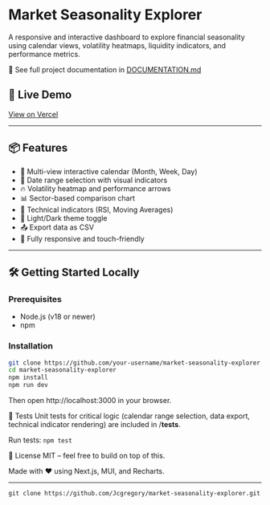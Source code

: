 # Market Seasonality Explorer

A responsive and interactive dashboard to explore financial seasonality using calendar views, volatility heatmaps, liquidity indicators, and performance metrics.

📄 See full project documentation in [DOCUMENTATION.md](./DOCUMENTATION.md)

## 🔗 Live Demo

[View on Vercel](https://market-seasonality-explorer-zeta.vercel.app/)

---

## 📦 Features

- 📅 Multi-view interactive calendar (Month, Week, Day)
- 🎯 Date range selection with visual indicators
- 🔥 Volatility heatmap and performance arrows
- 📊 Sector-based comparison chart
- 🧮 Technical indicators (RSI, Moving Averages)
- 🌙 Light/Dark theme toggle
- 📤 Export data as CSV
- 📱 Fully responsive and touch-friendly

---

## 🛠️ Getting Started Locally

### Prerequisites

- Node.js (v18 or newer)
- npm

### Installation

```bash
git clone https://github.com/your-username/market-seasonality-explorer.git
cd market-seasonality-explorer
npm install
npm run dev
```

Then open http://localhost:3000 in your browser.

🧪 Tests
Unit tests for critical logic (calendar range selection, data export, technical indicator rendering) are included in /__tests__.

Run tests:
```npm test```

📝 License
MIT – feel free to build on top of this.

Made with ❤️ using Next.js, MUI, and Recharts.


---

```markdown
git clone https://github.com/Jcgregory/market-seasonality-explorer.git
